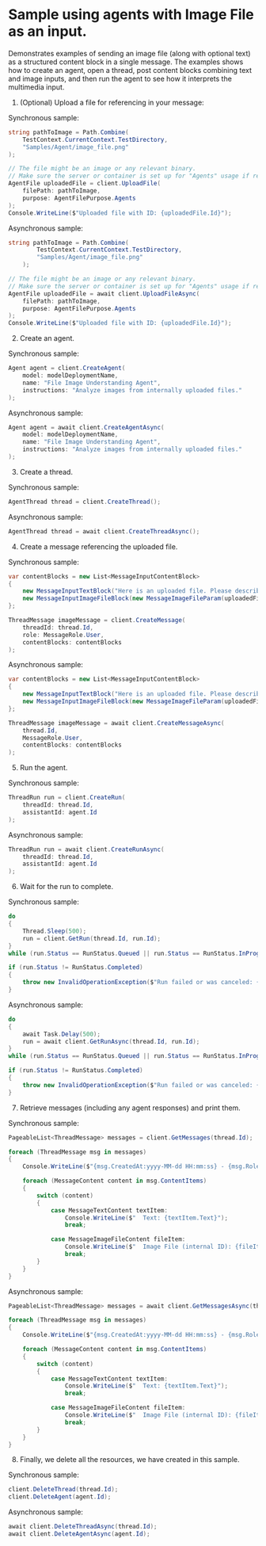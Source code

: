 # Sample using agents with Image File as an input.

Demonstrates examples of sending an image file (along with optional text) as a structured content block in a single message. The examples shows how to create an agent, open a thread, post content blocks combining text and image inputs, and then run the agent to see how it interprets the multimedia input.

1. (Optional) Upload a file for referencing in your message:

Synchronous sample:
```C# Snippet:ImageFileInMessageUpload_Sync
string pathToImage = Path.Combine(
    TestContext.CurrentContext.TestDirectory,
    "Samples/Agent/image_file.png"
);

// The file might be an image or any relevant binary.
// Make sure the server or container is set up for "Agents" usage if required.
AgentFile uploadedFile = client.UploadFile(
    filePath: pathToImage,
    purpose: AgentFilePurpose.Agents
);
Console.WriteLine($"Uploaded file with ID: {uploadedFile.Id}");
```

Asynchronous sample:
```C# Snippet:ImageFileInMessageUpload
string pathToImage = Path.Combine(
        TestContext.CurrentContext.TestDirectory,
        "Samples/Agent/image_file.png"
    );

// The file might be an image or any relevant binary.
// Make sure the server or container is set up for "Agents" usage if required.
AgentFile uploadedFile = await client.UploadFileAsync(
    filePath: pathToImage,
    purpose: AgentFilePurpose.Agents
);
Console.WriteLine($"Uploaded file with ID: {uploadedFile.Id}");
```

2. Create an agent.

Synchronous sample:
```C# Snippet:ImageFileInMessageCreateAgent_Sync
Agent agent = client.CreateAgent(
    model: modelDeploymentName,
    name: "File Image Understanding Agent",
    instructions: "Analyze images from internally uploaded files."
);
```

Asynchronous sample:
```C# Snippet:ImageFileInMessageCreateAgent
Agent agent = await client.CreateAgentAsync(
    model: modelDeploymentName,
    name: "File Image Understanding Agent",
    instructions: "Analyze images from internally uploaded files."
);
```

3. Create a thread.

Synchronous sample:
```C# Snippet:ImageFileInMessageCreateThread_Sync
AgentThread thread = client.CreateThread();
```

Asynchronous sample:
```C# Snippet:ImageFileInMessageCreateThread
AgentThread thread = await client.CreateThreadAsync();
```

4. Create a message referencing the uploaded file.

Synchronous sample:
```C# Snippet:ImageFileInMessageCreateMessage_Sync
var contentBlocks = new List<MessageInputContentBlock>
{
    new MessageInputTextBlock("Here is an uploaded file. Please describe it:"),
    new MessageInputImageFileBlock(new MessageImageFileParam(uploadedFile.Id))
};

ThreadMessage imageMessage = client.CreateMessage(
    threadId: thread.Id,
    role: MessageRole.User,
    contentBlocks: contentBlocks
);
```

Asynchronous sample:
```C# Snippet:ImageFileInMessageCreateMessage
var contentBlocks = new List<MessageInputContentBlock>
{
    new MessageInputTextBlock("Here is an uploaded file. Please describe it:"),
    new MessageInputImageFileBlock(new MessageImageFileParam(uploadedFile.Id))
};

ThreadMessage imageMessage = await client.CreateMessageAsync(
    thread.Id,
    MessageRole.User,
    contentBlocks: contentBlocks
);
```

5. Run the agent.

Synchronous sample:
```C# Snippet:ImageFileInMessageCreateRun_Sync
ThreadRun run = client.CreateRun(
    threadId: thread.Id,
    assistantId: agent.Id
);
```

Asynchronous sample:
```C# Snippet:ImageFileInMessageCreateRun
ThreadRun run = await client.CreateRunAsync(
    threadId: thread.Id,
    assistantId: agent.Id
);
```

6. Wait for the run to complete.

Synchronous sample:
```C# Snippet:ImageFileInMessageWaitForRun_Sync
do
{
    Thread.Sleep(500);
    run = client.GetRun(thread.Id, run.Id);
}
while (run.Status == RunStatus.Queued || run.Status == RunStatus.InProgress);

if (run.Status != RunStatus.Completed)
{
    throw new InvalidOperationException($"Run failed or was canceled: {run.LastError?.Message}");
}
```

Asynchronous sample:
```C# Snippet:ImageFileInMessageWaitForRun
do
{
    await Task.Delay(500);
    run = await client.GetRunAsync(thread.Id, run.Id);
}
while (run.Status == RunStatus.Queued || run.Status == RunStatus.InProgress);

if (run.Status != RunStatus.Completed)
{
    throw new InvalidOperationException($"Run failed or was canceled: {run.LastError?.Message}");
}
```

7. Retrieve messages (including any agent responses) and print them.

Synchronous sample:
```C# Snippet:ImageFileInMessageReview_Sync
PageableList<ThreadMessage> messages = client.GetMessages(thread.Id);

foreach (ThreadMessage msg in messages)
{
    Console.WriteLine($"{msg.CreatedAt:yyyy-MM-dd HH:mm:ss} - {msg.Role,10}:");

    foreach (MessageContent content in msg.ContentItems)
    {
        switch (content)
        {
            case MessageTextContent textItem:
                Console.WriteLine($"  Text: {textItem.Text}");
                break;

            case MessageImageFileContent fileItem:
                Console.WriteLine($"  Image File (internal ID): {fileItem.FileId}");
                break;
        }
    }
}
```

Asynchronous sample:
```C# Snippet:ImageFileInMessageReview
PageableList<ThreadMessage> messages = await client.GetMessagesAsync(thread.Id);

foreach (ThreadMessage msg in messages)
{
    Console.WriteLine($"{msg.CreatedAt:yyyy-MM-dd HH:mm:ss} - {msg.Role,10}:");

    foreach (MessageContent content in msg.ContentItems)
    {
        switch (content)
        {
            case MessageTextContent textItem:
                Console.WriteLine($"  Text: {textItem.Text}");
                break;

            case MessageImageFileContent fileItem:
                Console.WriteLine($"  Image File (internal ID): {fileItem.FileId}");
                break;
        }
    }
}
```

8. Finally, we delete all the resources, we have created in this sample.

Synchronous sample:
```C# Snippet:ImageFileInMessageCleanup_Sync
client.DeleteThread(thread.Id);
client.DeleteAgent(agent.Id);
```

Asynchronous sample:
```C# Snippet:ImageFileInMessageCleanup
await client.DeleteThreadAsync(thread.Id);
await client.DeleteAgentAsync(agent.Id);
```